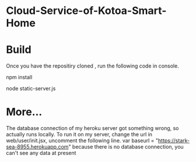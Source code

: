 Cloud-Service-of-Kotoa-Smart-Home
=============

Build
=============
Once you have the repositiry cloned , run the following code in console.

npm install

node static-server.js

More...
=============
The database connection of my heroku server got something wrong, so actually runs locally.
To run it on my server, change the url in web/user/init.jsx, uncomment the following line.
var baseurl = "https://stark-sea-8955.herokuapp.com"
because there is no database connection, you can't see any data at present

